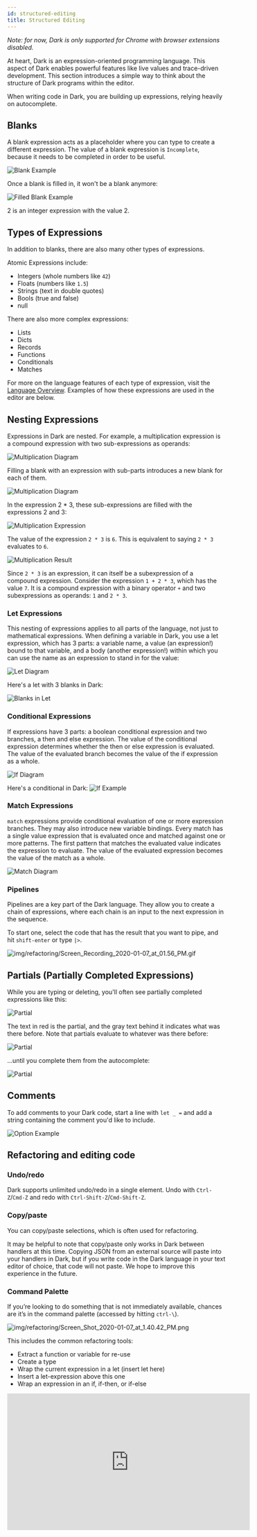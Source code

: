 ```yaml
---
id: structured-editing
title: Structured Editing
---
```


_Note: for now, Dark is only supported for Chrome with browser extensions
disabled._

At heart, Dark is an expression-oriented programming language. This aspect of
Dark enables powerful features like live values and trace-driven development.
This section introduces a simple way to think about the structure of Dark
programs within the editor.

When writing code in Dark, you are building up expressions, relying heavily on
autocomplete.

## Blanks

A blank expression acts as a placeholder where you can type to create a
different expression. The value of a blank expression is `Incomplete`, because
it needs to be completed in order to be useful.

![Blank Example](/img/structuredediting/blank_example.png)

Once a blank is filled in, it won't be a blank anymore:

![Filled Blank Example](/img/structuredediting/filled_blank_example.png)

2 is an integer expression with the value 2.

## Types of Expressions

In addition to blanks, there are also many other types of expressions.

Atomic Expressions include:

- Integers (whole numbers like `42`)
- Floats (numbers like `1.5`)
- Strings (text in double quotes)
- Bools (true and false)
- null

There are also more complex expressions:

- Lists
- Dicts
- Records
- Functions
- Conditionals
- Matches

For more on the language features of each type of expression, visit the
[Language Overview](languageoverview). Examples of how these expressions are
used in the editor are below.

## Nesting Expressions

Expressions in Dark are nested. For example, a multiplication expression is a
compound expression with two sub-expressions as operands:

![Multiplication Diagram](/img/structuredediting/mul_diagram.png)

Filling a blank with an expression with sub-parts introduces a new blank for
each of them.

![Multiplication Diagram](/img/structuredediting/multiplication.png)

In the expression 2 \* 3, these sub-expressions are filled with the expressions
2 and 3:

![Multiplication Expression](/img/structuredediting/mul_expression.png)

The value of the expression `2 * 3` is `6`. This is equivalent to saying `2 * 3`
evaluates to `6`.

![Multiplication Result](/img/structuredediting/mul_result.png)

Since `2 * 3` is an expression, it can itself be a subexpression of a compound
expression. Consider the expression `1 + 2 * 3`, which has the value `7`. It is
a compound expression with a binary operator `+` and two subexpressions as
operands: `1` and `2 * 3`.

### Let Expressions

This nesting of expressions applies to all parts of the language, not just to
mathematical expressions. When defining a variable in Dark, you use a let
expression, which has 3 parts: a variable name, a value (an expression!) bound
to that variable, and a body (another expression!) within which you can use the
name as an expression to stand in for the value:

![Let Diagram](/img/structuredediting/let_diagram.png)

Here's a let with 3 blanks in Dark:

![Blanks in Let](/img/structuredediting/blanks_in_let_example.png)

### Conditional Expressions

If expressions have 3 parts: a boolean conditional expression and two branches,
a then and else expression. The value of the conditional expression determines
whether the then or else expression is evaluated. The value of the evaluated
branch becomes the value of the if expression as a whole.

![If Diagram](/img/structuredediting/if_diagram.png)

Here's a conditional in Dark:
![If Example](/img/structuredediting/if_example.png)

### Match Expressions

`match` expressions provide conditional evaluation of one or more expression
branches. They may also introduce new variable bindings. Every match has a
single value expression that is evaluated once and matched against one or more
patterns. The first pattern that matches the evaluated value indicates the
expression to evaluate. The value of the evaluated expression becomes the value
of the match as a whole.

![Match Diagram](/img/structuredediting/match_diagram.png)

### Pipelines

Pipelines are a key part of the Dark language. They allow you to create a chain
of expressions, where each chain is an input to the next expression in the
sequence.

To start one, select the code that has the result that you want to pipe, and hit
`shift-enter` or type `|>`.

![img/refactoring/Screen_Recording_2020-01-07_at_01.56_PM.gif](/img/structuredediting/pipeline_example.png)

## Partials (Partially Completed Expressions)

While you are typing or deleting, you'll often see partially completed
expressions like this:

![Partial](/img/structuredediting/partial_example.png)

The text in red is the partial, and the gray text behind it indicates what was
there before. Note that partials evaluate to whatever was there before:

![Partial](/img/structuredediting/partial_almost_filled.png)

...until you complete them from the autocomplete:

![Partial](/img/structuredediting/partial_completed_example.png)

## Comments

To add comments to your Dark code, start a line with `let _ =` and add a string
containing the comment you'd like to include.

![Option Example](/img/language/comment.png)

## Refactoring and editing code

### Undo/redo

Dark supports unlimited undo/redo in a single element. Undo with
`Ctrl-Z`/`Cmd-Z` and redo with `Ctrl-Shift-Z`/`Cmd-Shift-Z`.

### Copy/paste

You can copy/paste selections, which is often used for refactoring.

It may be helpful to note that copy/paste only works in Dark between handlers at
this time. Copying JSON from an external source will paste into your handlers in
Dark, but if you write code in the Dark language in your text editor of choice,
that code will not paste. We hope to improve this experience in the future.

### Command Palette

If you’re looking to do something that is not immediately available, chances are
it’s in the command palette (accessed by hitting `ctrl-\`).

![img/refactoring/Screen_Shot_2020-01-07_at_1.40.42_PM.png](/img/refactoring/Screen_Shot_2020-01-07_at_1.40.42_PM.png)

This includes the common refactoring tools:

- Extract a function or variable for re-use
- Create a type
- Wrap the current expression in a let (insert let here)
- Insert a let-expression above this one
- Wrap an expression in an if, if-then, or if-else

<iframe width="560" height="315" src="https://www.youtube.com/embed/A39iZCaqX-w" frameborder="0" allow="accelerometer; autoplay; encrypted-media; gyroscope; picture-in-picture" allowfullscreen></iframe>
